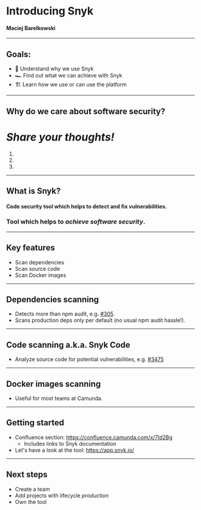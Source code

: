 <script>
  addEventListener("load", (event) => {
    for (const el of document.querySelectorAll('[contenteditable]')) {
      el.addEventListener('keydown', e => e.stopPropagation());
    }
  });
</script>

# Introducing Snyk

#### Maciej Barelkowski

---

## Goals:

* 🤔 Understand why we use Snyk
* 🏎 Find out what we can achieve with Snyk
* 🏗 Learn how we use or can use the platform

---

## Why do we care about software security?

# *Share your thoughts!*

<ol>
  <li contenteditable="true"></li>
  <li contenteditable="true"></li>
  <li contenteditable="true"></li>
</ol>

<!--
* pass certification
* ethics
* own satisfaction
*
* build and maintain trust
 -->

---

## What is Snyk?

#### Code security tool which helps to detect and fix vulnerabilities.

### Tool which helps to *achieve software security*.

---

## Key features

* Scan dependencies
* Scan source code
* Scan Docker images

---

## Dependencies scanning

* Detects more than npm audit, e.g. [#305](https://github.com/camunda-community-hub/zeebe-client-node-js/pull/305).
* Scans production deps only per default (no usual npm audit hassle!).

---

## Code scanning a.k.a. Snyk Code

* Analyze source code for potential vulnerabilities, e.g. [#3475](https://github.com/camunda/camunda-modeler/pull/3475)

---

## Docker images scanning

* Useful for most teams at Camunda.

---

## Getting started

* Confluence section: https://confluence.camunda.com/x/7Id2Bg
  * Includes links to Snyk documentation
* Let's have a look at the tool: https://app.snyk.io/

---

## Next steps

* Create a team
* Add projects with lifecycle *production*
* Own the tool
